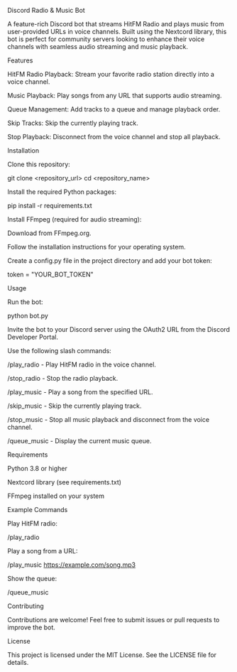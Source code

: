Discord Radio & Music Bot

A feature-rich Discord bot that streams HitFM Radio and plays music from user-provided URLs in voice channels. Built using the Nextcord library, this bot is perfect for community servers looking to enhance their voice channels with seamless audio streaming and music playback.

Features

HitFM Radio Playback: Stream your favorite radio station directly into a voice channel.

Music Playback: Play songs from any URL that supports audio streaming.

Queue Management: Add tracks to a queue and manage playback order.

Skip Tracks: Skip the currently playing track.

Stop Playback: Disconnect from the voice channel and stop all playback.

Installation

Clone this repository:

git clone <repository_url>
cd <repository_name>

Install the required Python packages:

pip install -r requirements.txt

Install FFmpeg (required for audio streaming):

Download from FFmpeg.org.

Follow the installation instructions for your operating system.

Create a config.py file in the project directory and add your bot token:

token = "YOUR_BOT_TOKEN"

Usage

Run the bot:

python bot.py

Invite the bot to your Discord server using the OAuth2 URL from the Discord Developer Portal.

Use the following slash commands:

/play_radio - Play HitFM radio in the voice channel.

/stop_radio - Stop the radio playback.

/play_music <url> - Play a song from the specified URL.

/skip_music - Skip the currently playing track.

/stop_music - Stop all music playback and disconnect from the voice channel.

/queue_music - Display the current music queue.

Requirements

Python 3.8 or higher

Nextcord library (see requirements.txt)

FFmpeg installed on your system

Example Commands

Play HitFM radio:

/play_radio

Play a song from a URL:

/play_music https://example.com/song.mp3

Show the queue:

/queue_music

Contributing

Contributions are welcome! Feel free to submit issues or pull requests to improve the bot.

License

This project is licensed under the MIT License. See the LICENSE file for details.
